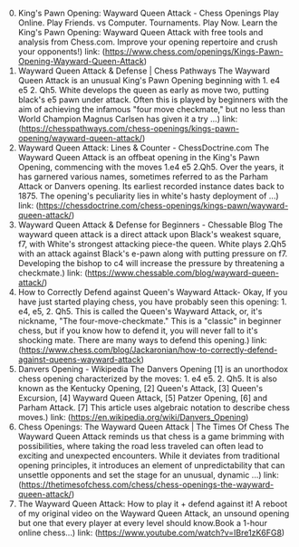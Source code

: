 ---
---
0. King's Pawn Opening: Wayward Queen Attack - Chess Openings
Play Online. Play Friends. vs Computer. Tournaments. Play Now. Learn the King's Pawn Opening: Wayward Queen Attack with free tools and analysis from Chess.com. Improve your opening repertoire and crush your opponents!)
link: (https://www.chess.com/openings/Kings-Pawn-Opening-Wayward-Queen-Attack)
1. Wayward Queen Attack & Defense | Chess Pathways
The Wayward Queen Attack is an unusual King's Pawn Opening beginning with 1. e4 e5 2. Qh5. White develops the queen as early as move two, putting black's e5 pawn under attack. Often this is played by beginners with the aim of achieving the infamous "four move checkmate," but no less than World Champion Magnus Carlsen has given it a try ...)
link: (https://chesspathways.com/chess-openings/kings-pawn-opening/wayward-queen-attack/)
2. Wayward Queen Attack: Lines & Counter - ChessDoctrine.com
The Wayward Queen Attack is an offbeat opening in the King's Pawn Opening, commencing with the moves 1.e4 e5 2.Qh5. Over the years, it has garnered various names, sometimes referred to as the Parham Attack or Danvers opening. Its earliest recorded instance dates back to 1875. The opening's peculiarity lies in white's hasty deployment of ...)
link: (https://chessdoctrine.com/chess-openings/kings-pawn/wayward-queen-attack/)
3. Wayward Queen Attack & Defense for Beginners - Chessable Blog
The wayward queen attack is a direct attack upon Black's weakest square, f7, with White's strongest attacking piece-the queen. White plays 2.Qh5 with an attack against Black's e-pawn along with putting pressure on f7. Developing the bishop to c4 will increase the pressure by threatening a checkmate.)
link: (https://www.chessable.com/blog/wayward-queen-attack/)
4. How to Correctly Defend against Queen's Wayward Attack-
Okay, If you have just started playing chess, you have probably seen this opening: 1. e4, e5, 2. Qh5. This is called the Queen's Wayward Attack, or, it's nickname, "The four-move-checkmate." This is a "classic" in beginner chess, but if you know how to defend it, you will never fall to it's shocking mate. There are many ways to defend this opening.)
link: (https://www.chess.com/blog/Jackaronian/how-to-correctly-defend-against-queens-wayward-attack)
5. Danvers Opening - Wikipedia
The Danvers Opening [1] is an unorthodox chess opening characterized by the moves: 1. e4 e5. 2. Qh5. It is also known as the Kentucky Opening, [2] Queen's Attack, [3] Queen's Excursion, [4] Wayward Queen Attack, [5] Patzer Opening, [6] and Parham Attack. [7] This article uses algebraic notation to describe chess moves.)
link: (https://en.wikipedia.org/wiki/Danvers_Opening)
6. Chess Openings: The Wayward Queen Attack | The Times Of Chess
The Wayward Queen Attack reminds us that chess is a game brimming with possibilities, where taking the road less traveled can often lead to exciting and unexpected encounters. While it deviates from traditional opening principles, it introduces an element of unpredictability that can unsettle opponents and set the stage for an unusual, dynamic ...)
link: (https://thetimesofchess.com/chess/chess-openings-the-wayward-queen-attack/)
7. The Wayward Queen Attack: How to play it + defend against it!
A reboot of my original video on the Wayward Queen Attack, an unsound opening but one that every player at every level should know.Book a 1-hour online chess...)
link: (https://www.youtube.com/watch?v=IBre1zK6FG8)
